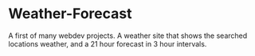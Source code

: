 # Weather-Forecast
A first of many webdev projects. A weather site that shows the searched locations weather, and a 21 hour forecast in 3 hour intervals. 

